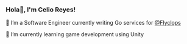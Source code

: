 <!--
**celioreyes/celioreyes** is a ✨ _special_ ✨ repository because its `README.md` (this file) appears on your GitHub profile.

Here are some ideas to get you started:

- 🔭 I’m currently working on ...
- 🌱 I’m currently learning ...
- 👯 I’m looking to collaborate on ...
- 🤔 I’m looking for help with ...
- 💬 Ask me about ...
- 📫 How to reach me: ...
- 😄 Pronouns: ...
- ⚡ Fun fact: ...

🌱 I’m currently learning how to make a game using [@Godot](https://github.com/godotengine/godot) outside of work! -- check out my progress on my [Github Board](https://github.com/orgs/gamedevbycelio/projects/1)
-->

### Hola👋, I'm Celio Reyes!

🔭 I’m a Software Engineer currently writing Go services for [@Flyclops](https://github.com/flyclops)

🌱 I’m currently learning game development using Unity

<!--🕹 Checkout my public game projects here!<br>

&nbsp;&nbsp;&nbsp;&nbsp;&nbsp;&nbsp;👾 [My Raylib projects](https://github.com/celioreyes?tab=repositories&q=gamedev&type=public)
-->

